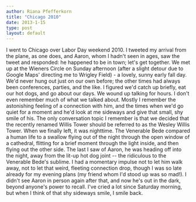```yaml
---
author: Riana Pfefferkorn
title: "Chicago 2010"
date: 2013-1-15
type: post
layout: default
---
```

I went to Chicago over Labor Day weekend 2010. I tweeted my arrival from the plane, as one does, and Aaron, whom I hadn't seen in ages, saw the tweet and responded: he happened to be in town; let's get together. We met up at the Wieners Circle on Sunday afternoon (after a slight detour due to Google Maps' directing me to Wrigley Field) - a lovely, sunny early fall day. We'd never hung out just on our own before; the other times had always been conferences, parties, and the like. I figured we'd catch up briefly, eat our hot dogs, and go about our days. We wound up talking for hours. I don't even remember much of what we talked about. Mostly I remember the astonishing feeling of a connection with him, and the times when we'd go quiet for a moment and he'd look at me sideways and give that small, shy smile of his. The only conversation topic I remember is that we decided that the recently renamed Willis Tower should be referred to as the Wesley Willis Tower. When we finally left, it was nighttime. The Venerable Bede compared a human life to a swallow flying out of the night through the open window of a cathedral, flitting for a brief moment through the light inside, and then flying out the other side. The last I saw of Aaron, he was heading off into the night, away from the lit-up hot dog joint -- the ridiculous to the Venerable Bede's sublime. I had a momentary impulse not to let him walk away, not to let that weird, fleeting connection drop, though I was so late already for my evening plans (my friend whom I'd stood up was so mad!). I didn't see Aaron in person again after that, and now he's out in the dark, beyond anyone's power to recall. I've cried a lot since Saturday morning, but when I think of that shy sideways smile, I smile back.

